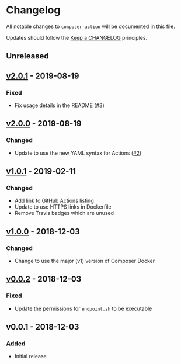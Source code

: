 # Changelog

All notable changes to `composer-action` will be documented in this file.

Updates should follow the [Keep a CHANGELOG](https://keepachangelog.com) principles.

## Unreleased

## [v2.0.1] - 2019-08-19

### Fixed
- Fix usage details in the README ([#3](https://github.com/pxgamer/composer-action/pull/3))

## [v2.0.0] - 2019-08-19

### Changed
- Update to use the new YAML syntax for Actions ([#2](https://github.com/pxgamer/composer-action/pull/2))

## [v1.0.1] - 2019-02-11

### Changed
- Add link to GitHub Actions listing
- Update to use HTTPS links in Dockerfile
- Remove Travis badges which are unused

## [v1.0.0] - 2018-12-03

### Changed
- Change to use the major (v1) version of Composer Docker

## [v0.0.2] - 2018-12-03

### Fixed
- Update the permissions for `endpoint.sh` to be executable

## v0.0.1 - 2018-12-03

### Added
- Initial release

[v2.0.1]: https://github.com/pxgamer/composer-action/compare/v2.0.0...v2.0.1
[v2.0.0]: https://github.com/pxgamer/composer-action/compare/v1.0.1...v2.0.0
[v1.0.1]: https://github.com/pxgamer/composer-action/compare/v1.0.0...v1.0.1
[v1.0.0]: https://github.com/pxgamer/composer-action/compare/v0.0.2...v1.0.0
[v0.0.2]: https://github.com/pxgamer/composer-action/compare/v0.0.1...v0.0.2
